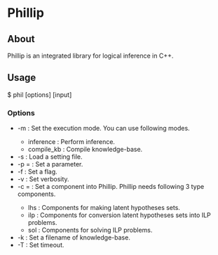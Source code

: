 Phillip
====

About
----
Phillip is an integrated library for logical inference in C++.

Usage
----
$ phil [options] [input]

### Options

* -m <mode> : Set the execution mode. You can use following modes.
    * inference : Perform inference.
    * compile_kb : Compile knowledge-base.
* -s <path> : Load a setting file.
* -p <name>=<value> : Set a parameter.
* -f <name> : Set a flag.
* -v <int> : Set verbosity.
* -c <type>=<name> : Set a component into Phillip. Phillip needs following 3 type components.
    * lhs : Components for making latent hypotheses sets.
    * ilp : Components for conversion latent hypotheses sets into ILP problems.
    * sol : Components for solving ILP problems.
* -k <path> : Set a filename of knowledge-base.
* -T <int> : Set timeout.